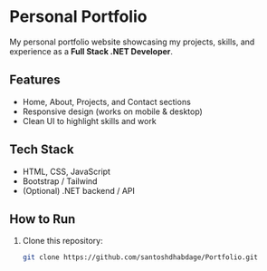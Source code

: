 # Personal Portfolio

My personal portfolio website showcasing my projects, skills, and experience as a **Full Stack .NET Developer**.

## Features
- Home, About, Projects, and Contact sections
- Responsive design (works on mobile & desktop)
- Clean UI to highlight skills and work

## Tech Stack
- HTML, CSS, JavaScript
- Bootstrap / Tailwind
- (Optional) .NET backend / API

## How to Run
1. Clone this repository:
   ```bash
   git clone https://github.com/santoshdhabdage/Portfolio.git
